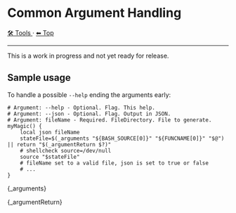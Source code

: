 # Common Argument Handling

<!-- TEMPLATE toolHeader 2 -->
[🛠️ Tools ](./index.md) &middot; [⬅ Top ](../index.md)
<hr />

This is a work in progress and not yet ready for release.

## Sample usage

To handle a possible `--help` ending the arguments early:

    # Argument: --help - Optional. Flag. This help.
    # Argument: --json - Optional. Flag. Output in JSON.
    # Argument: fileName - Required. FileDirectory. File to generate.
    myMagic() {
        local json fileName
        stateFile=$(_arguments "${BASH_SOURCE[0]}" "${FUNCNAME[0]}" "$@") || return "$(_argumentReturn $?)"
        # shellcheck source=/dev/null
        source "$stateFile"
        # fileName set to a valid file, json is set to true or false
        # ...
    }

{_arguments}

{_argumentReturn}
